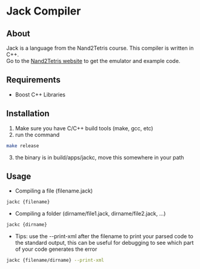 # Jack Compiler

## About
Jack is a language from the Nand2Tetris course. This compiler is written in C++.  
Go to the [Nand2Tetris website](https://www.nand2tetris.org/software) to get the emulator and example code.


## Requirements
  - Boost C++ Libraries


## Installation
1. Make sure you have C/C++ build tools (make, gcc, etc)  
2. run the command
```bash
make release
```
3. the binary is in build/apps/jackc, move this somewhere in your path  


## Usage
  - Compiling a file (filename.jack)
```bash
jackc {filename}
```
  - Compiling a folder (dirname/file1.jack, dirname/file2.jack, ...)
```bash
jackc {dirname}
```
  - Tips: use the --print-xml after the filename to print your parsed code to the standard output, this can be useful for debugging to see which part of your code generates the error
```bash
jackc {filename/dirname} --print-xml
```
